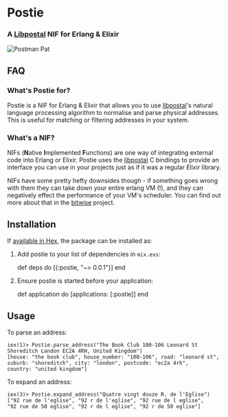 # Postie

### A [Libpostal](https://github.com/openvenues/libpostal) NIF for Erlang & Elixir

![Postman Pat](http://i.imgur.com/0P0Fe1F.gif)

## FAQ

### What's Postie for?

Postie is a NIF for Erlang & Elixir that allows you to use [libpostal](https://github.com/openvenues/libpostal)'s natural language processing algorithm to normalise and parse physical addresses. This is useful for matching or filtering addresses in your system.

### What's a NIF?

NIFs (**N**ative **I**mplemented **F**unctions) are one way of integrating external code into Erlang or Elixir. Postie uses the [libpostal](https://github.com/openvenues/libpostal) C bindings to provide an interface you can use in your projects just as if it was a regular Elixir library.

NIFs have some pretty hefty downsides though - if something goes wrong with them they can take down your entire erlang VM (!), and they can negatively effect the performance of your VM's scheduler. You can find out more about that in the [bitwise](https://github.com/vinoski/bitwise) project.

## Installation

If [available in Hex](https://hex.pm/docs/publish), the package can be installed as:

  1. Add postie to your list of dependencies in `mix.exs`:

        def deps do
          [{:postie, "~> 0.0.1"}]
        end

  2. Ensure postie is started before your application:

        def application do
          [applications: [:postie]]
        end

## Usage

To parse an address:

    iex(1)> Postie.parse_address("The Book Club 100-106 Leonard St Shoreditch London EC2A 4RH, United Kingdom")
    [house: "the book club", house_number: "100-106", road: "leonard st",
    suburb: "shoreditch", city: "london", postcode: "ec2a 4rh",
    country: "united kingdom"]
    
To expand an address:

    iex(3)> Postie.expand_address("Quatre vingt douze R. de l'Église")
    ["92 rue de l'eglise", "92 r de l'eglise", "92 rue de l eglise",
    "92 rue de 50 eglise", "92 r de l eglise", "92 r de 50 eglise"]
